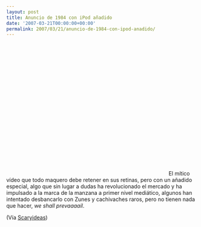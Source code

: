 ```yaml
---
layout: post
title: Anuncio de 1984 con iPod añadido
date: '2007-03-21T00:00:00+00:00'
permalink: 2007/03/21/anuncio-de-1984-con-ipod-anadido/
---
```

<object width="425" height="350"><param name="movie" value="http://www.youtube.com/v/Zew1bb5Sxk4"></param><param name="wmode" value="transparent"></param><embed src="http://www.youtube.com/v/Zew1bb5Sxk4" type="application/x-shockwave-flash" wmode="transparent" width="425" height="350"></embed></object>
El mítico vídeo que todo maquero debe retener en sus retinas, pero con un añadido especial, algo que sin lugar a dudas ha revolucionado el mercado y ha impulsado a la marca de la manzana a primer nivel mediático, algunos han intentado desbancarlo con Zunes y cachivaches raros, pero no tienen nada que hacer, <em>we shall prevaaaail</em>.

(Vía <a href="http://www.scaryideas.com/video/1993/">Scaryideas</a>)
